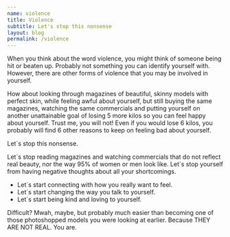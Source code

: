 ```yaml
---
name: violence
title: Violence
subtitle: Let's stop this nonsense
layout: blog
permalink: /violence
---
```


When you think about the word violence, you might think of someone being hit or beaten up. Probably not something you can identify yourself with. However, there are other forms of violence that you may be involved in yourself. 

How about looking through magazines of beautiful, skinny models with perfect skin, while feeling awful about yourself, but still buying the same magazines, watching the same commercials and putting yourself on another unattainable goal of losing 5 more kilos so you can feel happy about yourself. Trust me, you will not! Even if you would lose 6 kilos, you probably will find 6 other reasons to keep on feeling bad about yourself.

Let´s stop this nonsense.

Let´s stop reading magazines and watching commercials that do not reflect real beauty, nor the way 95% of women or men look like. 
Let´s stop yourself from having negative thoughts about all your shortcomings. 

* Let´s start connecting with how you really want to feel.
* Let´s start changing the way you talk to yourself.
* Let´s start being kind and loving to yourself.

Difficult? Mwah, maybe, but probably much easier than becoming one of those photoshopped models you were looking at earlier. Because THEY ARE NOT REAL. You are. 
